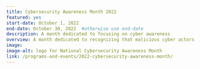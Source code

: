 ```yaml
---
title: Cybersecurity Awareness Month 2022
featured: yes
start-date: October 1, 2022
end-date: October 30, 2022  #otherwise use end-date
description: A month dedicated to focusing on cyber awareness
overview: A month dedicated to recognizing that malicious cyber actors seek to compromise federal information systems and data in order to steal information the government holds on behalf of and about the American people.
image: 
image-alt: logo for National Cybersecurity Awareness Month
link: /programs-and-events/2022-cybersecurity-awareness-month/
---
```

